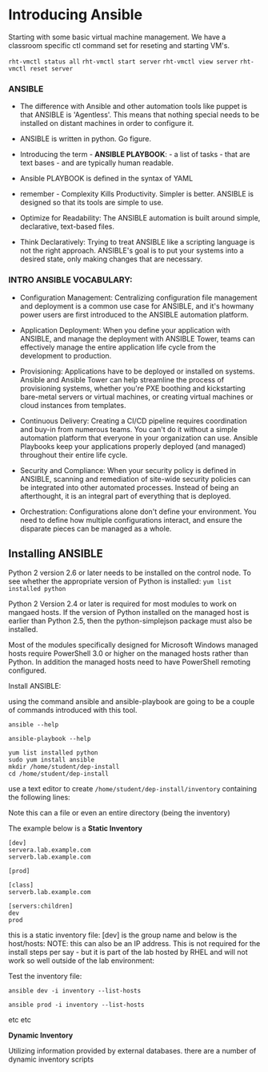 # Introducing Ansible

Starting with some basic virtual machine management. We have a classroom specific ctl command set for reseting and starting VM's.

`rht-vmctl status all`
`rht-vmctl start server`
`rht-vmctl view server`
`rht-vmctl reset server`

### ANSIBLE
* The difference with Ansible and other automation tools like puppet is that ANSIBLE is 'Agentless'. This means that nothing special needs to be installed on distant machines in order to configure it.

* ANSIBLE is written in python. Go figure.

* Introducing the term - **ANSIBLE PLAYBOOK**: - a list of tasks - that are text bases - and are typically human readable.

* Ansible PLAYBOOK is defined in the syntax of YAML

* remember - Complexity Kills Productivity. Simpler is better. ANSIBLE is designed so that its tools are simple to use.

* Optimize for Readability: The ANSIBLE automation is built around simple, declarative, text-based files.

* Think Declaratively: Trying to treat ANSIBLE like a scripting language is not the right approach. ANSIBLE's goal is to put your systems into a desired state, only making changes that are necessary.

### INTRO ANSIBLE VOCABULARY:

* Configuration Management: Centralizing configuration file management and deployment is a common use case for ANSIBLE, and it's howmany power users are first introduced to the ANSIBLE automation platform.

* Application Deployment: When you define your application with ANSIBLE, and manage the deployment with ANSIBLE Tower, teams can effectively manage the entire application life cycle from the development to production.

* Provisioning: Applications have to be deployed or installed on systems. Ansible and Ansible Tower can help streamline the process of provisioning systems, whether you're PXE boothing and kickstarting bare-metal servers or virtual machines, or creating virtual machines or cloud instances from templates.

* Continuous Delivery: Creating a CI/CD pipeline requires coordination and buy-in from numerous teams. You can't do it without a simple automation platform that everyone in your organization can use. Ansible Playbooks keep your applications properly deployed (and managed) throughout their entire life cycle.

* Security and Compliance: When your security policy is defined in ANSIBLE, scanning and remediation of site-wide security policies can be integrated into other automated processes. Instead of being an afterthought, it is an integral part of everything that is deployed.

* Orchestration: Configurations alone don't define your environment. You need to define how multiple configurations interact, and ensure the disparate pieces can be managed as a whole.

## Installing ANSIBLE

Python 2 version 2.6 or later needs to be installed on the control node. To see whether the appropriate version of Python is installed:
`yum list installed python`

Python 2 Version 2.4 or later is required for most modules to work on mangaed hosts. If the version of Python installed on the managed host is earlier than Python 2.5, then the python-simplejson package must also be installed.

Most of the modules specifically designed for Microsoft Windows managed hosts require PowerShell 3.0 or higher on the managed hosts rather than Python. In addition the managed hosts need to have PowerShell remoting configured.


Install ANSIBLE:


using the command ansible and ansible-playbook are going to be a couple of commands introduced with this tool.

`ansible --help`

`ansible-playbook --help`

```
yum list installed python
sudo yum install ansible
mkdir /home/student/dep-install
cd /home/student/dep-install
```

use a text editor to create `/home/student/dep-install/inventory` containing the following lines:

Note this can a file or even an entire directory (being the inventory)

The example below is a **Static Inventory**

```
[dev]
servera.lab.example.com
serverb.lab.example.com

[prod]

[class]
serverb.lab.example.com

[servers:children]
dev
prod
```
this is a static inventory file: [dev] is the group name and below is the host/hosts: NOTE: this can also be an IP address. This is not required for the install steps per say - but it is part of the lab hosted by RHEL and will not work so well outside of the lab environment:

Test the inventory file:

`ansible dev -i inventory --list-hosts`

`ansible prod -i inventory --list-hosts`

etc etc

**Dynamic Inventory**

Utilizing information provided by external databases. there are a number of dynamic inventory scripts
